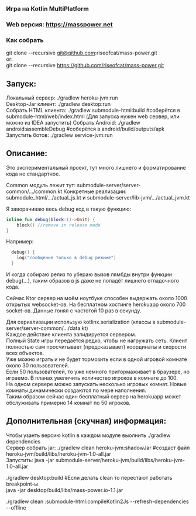 ### Игра на Kotlin MultiPlatform 
### Web версия: https://masspower.net 

### Как собрать
git clone --recursive git@github.com:riseofcat/mass-power.git  
or:  
git clone --recursive https://github.com/riseofcat/mass-power.git
  
## Запуск:
Локальный сервер: ./gradlew heroku-jvm:run  
Desktop-Jar клиент: ./gradlew desktop:run  
Собрать HTML клиента: ./gradlew submodule-html:build #соберётся в submodule-html/web/index.html (Для запуска нужен web сервер, или можно из IDEA запустить)
Собрать Android: ./gradlew android:assembleDebug #соберётся в android/build/outputs/apk  
Запустить ботов: ./gradlew service-jvm:run

## Описание:
Это экспериментальный проект, тут много лишнего и форматирование кода не стандартное.
        
Common модуль лежит тут: submodule-server/server-common/.../common.kt
Конкретные реализации: submodule_html/.../actual_js.kt и submodule-server/lib-jvm/.../actual_jvm.kt

Я заворачиваю весь debug код в такую функцию:
```Kotlin
inline fun debug(block:()->Unit) {
    block() //remove in release mode
}
```
Например:
```Kotlin
  debug() {
    log("сообщение только в debug режиме")
  } 
```
И когда собираю релиз то убераю вызов лямбды внутри функции debug(...), таким образов в js даже не попадёт лишнего отладочного кода.
  
Сейчас Ktor сервер на моём ноутбуке  способен выдержать около 1000 открытых websocket-ов. На бесплатном хостинге herokuapp около 700 socket-ов. Данные гонял с частотой 10 раз в секунду.

Для сериализации использую kotlinx.serialization (классы в submodule-server/server-common/.../data.kt)  
Каждое действие клиента валидируется сервером.  
Полный State игры передаётся редко, чтобы не нагружать сеть. Клиент полностью сам просчитывает (предсказывает) координаты и скорости всех объектов.  
Уже можно играть и не будет тормозить если в одной игровой комнате около 30 пользователей.  
Если 50 пользователей, то уже немного притормаживает в браузере, но играемо.
В планах увеличить количество игроков в комнате до 100.  
На одном сервере можно запускать несколько игровых комнат. Новые комнаты динамически создаются по мере наполнения.  
Таким образом сейчас один бесплатный сервер на herokuapp может обслуживать примерно 14 комнат по 50 игроков.
       
## Дополнительная (скучная) информация:
Чтобы узанть версию kotlin в каждом модуле выолнить ./gradlew dependencies  
Сервер собрать jar: ./gradlew clean heroku-jvm:shadowJar  #создаст файл heroku-jvm/build/libs/heroku-jvm-1.0-all.jar     
Запустить: java -jar submodule-server/heroku-jvm/build/libs/heroku-jvm-1.0-all.jar  

./gradlew desktop:build   #Если делать clean то перестают работать breakpoint-ы    
java -jar desktop/build/libs/mass-power.io-1.1.jar

./gradlew clean :submodule-html:compileKotlin2Js --refresh-dependencies --offline

